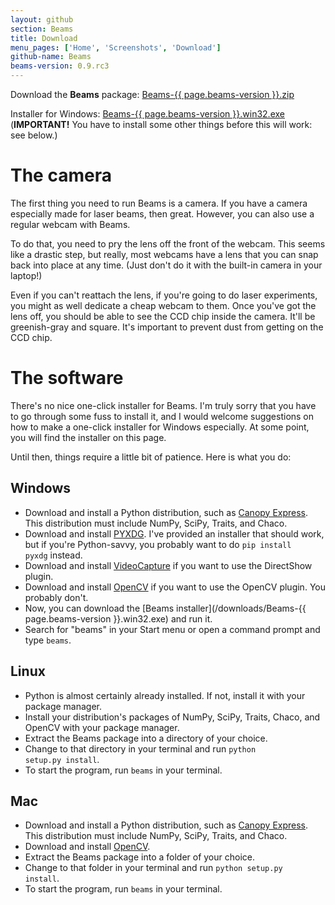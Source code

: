 ```yaml
---
layout: github
section: Beams
title: Download
menu_pages: ['Home', 'Screenshots', 'Download']
github-name: Beams
beams-version: 0.9.rc3
---
```


<p class="callout">
  Download the <strong>Beams</strong> package: <a class="source-download" href="/downloads/Beams-{{ page.beams-version }}.zip">Beams-{{ page.beams-version }}.zip</a>
</p>
<p class="callout">
  Installer for Windows: <a class="windows-download" href="/downloads/Beams-{{ page.beams-version }}.win32.exe">Beams-{{ page.beams-version }}.win32.exe</a>
  (<strong>IMPORTANT!</strong>
  You have to install some other things before this will work: see below.)
</p>

# The camera #

The first thing you need to run Beams is a camera.
If you have a camera especially made for laser beams, then great.
However, you can also use a regular webcam with Beams.

To do that, you need to pry the lens off the front of the webcam.
This seems like a drastic step, but really, most webcams have a lens that you can snap back into place at any time.
(Just don't do it with the built-in camera in your laptop!)

Even if you can't reattach the lens, if you're going to do laser experiments, you might as well dedicate a cheap webcam to them.
Once you've got the lens off, you should be able to see the CCD chip inside the camera.
It'll be greenish-gray and square.
It's important to prevent dust from getting on the CCD chip.

<!--
**Determine the pixel size** of your CCD chip. (You only need to do this if you're going to do beam profiling.)
-->

# The software #

There's no nice one-click installer for Beams.
I'm truly sorry that you have to go through some fuss to install it, and I would welcome suggestions on how to make a one-click installer for Windows especially.
At some point, you will find the installer on this page.

Until then, things require a little bit of patience.
Here is what you do:

## Windows ##

* Download and install a Python distribution, such as [Canopy Express](https://enthought.com/products/canopy/#/limited). <span class="note">This distribution must include NumPy, SciPy, Traits, and Chaco.</span>
* Download and install [PYXDG](/downloads/pyxdg-0.19.win32.exe). <span class="note">I've provided an installer that should work, but if you're Python-savvy, you probably want to do <code>pip install pyxdg</code> instead.</span>
* Download and install [VideoCapture](http://videocapture.sourceforge.net/) if you want to use the DirectShow plugin.
* Download and install [OpenCV](http://opencv.willowgarage.com/wiki/InstallGuide) if you want to use the OpenCV plugin. <span class="note">You probably don't.</span>
* Now, you can download the [Beams installer](/downloads/Beams-{{ page.beams-version }}.win32.exe) and run it.
* Search for "beams" in your Start menu or open a command prompt and type <code>beams</code>.

## Linux ##

* Python is almost certainly already installed. <span class="note">If not, install it with your package manager.</span>
* Install your distribution's packages of NumPy, SciPy, Traits, Chaco, and OpenCV with your package manager.
* Extract the Beams package into a directory of your choice.
* Change to that directory in your terminal and run <code>python setup.py install</code>.
* To start the program, run <code>beams</code> in your terminal.

## Mac ##

* Download and install a Python distribution, such as [Canopy Express](https://enthought.com/products/canopy/#/limited). <span class="note">This distribution must include NumPy, SciPy, Traits, and Chaco.</span>
* Download and install [OpenCV](http://opencv.willowgarage.com/wiki/InstallGuide).
* Extract the Beams package into a folder of your choice.
* Change to that folder in your terminal and run <code>python setup.py install</code>.
* To start the program, run <code>beams</code> in your terminal.
